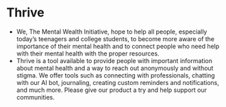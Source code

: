# Thrive
- We, The Mental Wealth Initiative, hope to help all people, especially today’s teenagers and college students, to become more aware of the importance of their mental health and to connect people who need help with their mental health with the proper resources. 
- Thrive is a tool available to provide people with important information about mental health and a way to reach out anonymously and without stigma. We offer tools such as connecting with professionals, chatting with our AI bot, journaling, creating custom reminders and notifications, and much more. Please give our product a try and help support our communities.